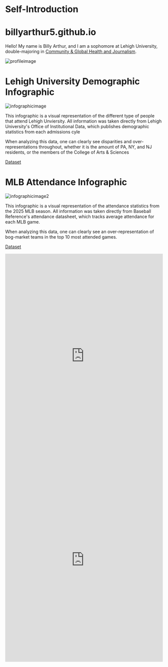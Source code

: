 # Self-Introduction

# billyarthur5.github.io
Hello! My name is Billy Arthur, and I am a sophomore at Lehigh University, double-majoring in [Community & Global Health and Journalism](https://www.linkedin.com/in/william-arthur1/).

![profileimage](https://github.com/billyarthur5/billyarthur5.github.io/blob/main/Image.jpeg?raw=true)

# Lehigh University Demographic Infographic

![infographicimage](https://github.com/billyarthur5/billyarthur5.github.io/blob/main/Lehigh%20University.png?raw=true)

This infographic is a visual representation of the different type of people that attend Lehigh Unviersity. All information was taken directly from Lehigh University's Office of Institutional Data, which publishes demographic statistics from each admissions cyle

When analyzing this data, one can clearly see  disparities and over-representations throughout, whether it is the amount of PA, NY, and NJ residents, or the members of the College of Arts & Sciences

[Dataset](https://data.lehigh.edu/sites/data.lehigh.edu/files/LUprofile_2024.pdf)




# MLB Attendance Infographic

![infographicimage2](https://github.com/billyarthur5/billyarthur5.github.io/blob/main/30%25.png) 

This infographic is a visual representation of the attendance statistics from the 2025 MLB season. All information was taken directly from Baseball Reference's attendance datasheet, which tracks average attendance for each MLB game.

When analyzing this data, one can clearly see an over-representation of bog-market teams in the top 10 most attended games. 

[Dataset](https://www.baseball-reference.com/leagues/majors/2025-misc.shtml?utm_source=chatgpt.com#teams_miscellaneous)


<iframe src='https://cdn.knightlab.com/libs/timeline3/latest/embed/index.html?source=v2%3A2PACX-1vTzRsVkSl3dzO6Ck1j6MVzuiyq8w6SdDmRhIvldM9R3Z9AwWoVntgfcgSEGa5lvDTHeA1DLjYdGHoDx&font=Default&lang=en&initial_zoom=2&width=100%25&height=650' width='100%' height='650' webkitallowfullscreen mozallowfullscreen allowfullscreen frameborder='0'></iframe>


<iframe src='https://cdn.knightlab.com/libs/timeline3/latest/embed/index.html?source=v2%3A2PACX-1vSIMbfHxx5BXnmrH7exmP_nfDNI7MTjS7B4-WSLrmS57rhFOYcJVyUPixC4Er3AntHf8uE5kf7gCD51&font=Default&lang=en&initial_zoom=2&width=100%25&height=650' width='100%' height='650' webkitallowfullscreen mozallowfullscreen allowfullscreen frameborder='0'></iframe>

